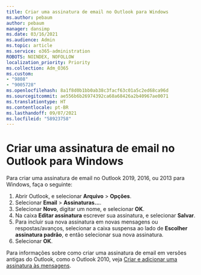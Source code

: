 ```yaml
---
title: Criar uma assinatura de email no Outlook para Windows
ms.author: pebaum
author: pebaum
manager: dansimp
ms.date: 03/16/2021
ms.audience: Admin
ms.topic: article
ms.service: o365-administration
ROBOTS: NOINDEX, NOFOLLOW
localization_priority: Priority
ms.collection: Adm_O365
ms.custom:
- "9808"
- "9005728"
ms.openlocfilehash: 8a1f8d0b1bb0ab38c3facf63c01a5c2ed68ca96d
ms.sourcegitcommit: ae556b6b26974392ca68a68426a2b40967ae0071
ms.translationtype: HT
ms.contentlocale: pt-BR
ms.lasthandoff: 09/07/2021
ms.locfileid: "58923758"
---
```

# <a name="create-an-email-signature-in-outlook-for-windows"></a>Criar uma assinatura de email no Outlook para Windows

Para criar uma assinatura de email no Outlook 2019, 2016, ou 2013 para Windows, faça o seguinte:

1. Abrir Outlook, e selecionar **Arquivo** > **Opções**.
1. Selecionar **Email** > **Assinaturas...**.
1. Selecionar **Novo**, digitar um nome, e selecionar **OK**.
1. Na caixa **Editar assinatura** escrever sua assinatura, e selecionar **Salvar**.
1. Para incluir sua nova assinatura em novas mensagens ou respostas/avanços, selecionar a caixa suspensa ao lado de **Escolher assinatura padrão**, e então selecionar sua nova assinatura.
1. Selecionar **OK**.

Para informações sobre como criar uma assinatura de email em versões antigas do Outlook, como o Outlook 2010, veja [Criar e adicionar uma assinatura às mensagens](https://support.microsoft.com/office/8ee5d4f4-68fd-464a-a1c1-0e1c80bb27f2#ID0EAADAAA=Office_2007_-_2010).